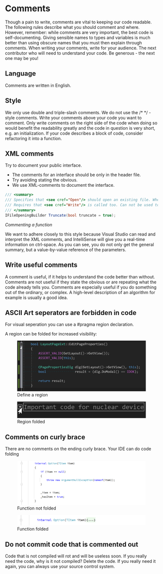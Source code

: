 # Comments

Though a pain to write, comments are vital to keeping our code readable. The following rules describe what you should comment and where. However, remember: while comments are very important, the best code is self-documenting. Giving sensible names to types and variables is much better than using obscure names that you must then explain through comments.
When writing your comments, write for your audience. The next contributor who will need to understand your code. Be generous - the next one may be you!

## Language

Comments are written in English.

## Style

We only use double and triple-slash comments. We do not use the /* */ - style comments.
Write your comments above your code you want to comment. Only write comments on the right side of the code when doing so would benefit the readability greatly and the code in question is very short, e.g. an initialization.
If your code describes a block of code, consider refactoring it into a function.

## XML comments

Try to document your public interface. 

* The comments for an interface should be only in the header file.
* Try avoiding stating the obvious.
* We use XML-comments to document the interface.

```csharp
/// <summary>
/// Specifies that <see cref="Open"/> should open an existing file. When the file is opened, it should be truncated so that its size is zero bytes.
/// Requires that <see cref="Write"/> is called too. Can not be used to together with <see cref="Append"/>.
/// </summary>
IFileOpeningBuilder Truncate(bool truncate = true);
```
*Commenting a function*

We want to adhere closely to this style because Visual Studio can read and interpret the XML comments, and IntelliSense will give you a real-time information on ctrl-space. As you can see, you do not only get the general summary, but a value-by-value reference of the parameters.

## Write useful comments

A comment is useful, if it helps to understand the code better than without. Comments are not useful if they state the obvious or are repeating what the code already tells you.
Comments are especially useful if you do something out of the ordinary, or complex. A high-level description of an algorithm for example is usually a good idea.

## ASCII Art seperators are forbidden in code

For visual seperation you can use a #pragma region declaration.

A region can be folded for increased visibility:

<figure>
    <img src="./images/pragma-region-open.png" />
    <figcaption>Define a region</figcaption>
</figure>

<figure>
    <img src="./images/pragma-region-closed.png" />
    <figcaption>Region folded</figcaption>
</figure>
    
## Comments on curly brace

There are no comments on the ending curly brace. Your IDE can do code folding

<figure>
    <img src="./images/code-folding-open.png" />
    <figcaption>Function not folded</figcaption>
</figure>

<figure>
    <img src="./images/code-folding-closed.png" />
    <figcaption>Function folded</figcaption>
</figure>


## Do not commit code that is commented out

Code that is not compiled will rot and will be useless soon. If you really need the code, why is it not compiled? Delete the code. If you really need it again, you can always use your source control system.
